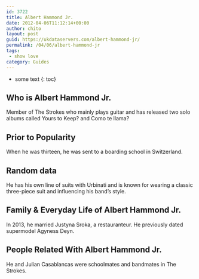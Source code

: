 ```yaml
---
id: 3722
title: Albert Hammond Jr.
date: 2012-04-06T11:12:14+00:00
author: chito
layout: post
guid: https://ukdataservers.com/albert-hammond-jr/
permalink: /04/06/albert-hammond-jr
tags:
 - show love
category: Guides
---
```


* some text
{: toc}
          
          
## Who is  Albert Hammond Jr.
                  
                  
                  
Member of The Strokes who mainly plays guitar and has released two solo albums called Yours to Keep? and Como te llama?
                  
                
                
                
## Prior to Popularity 
                  
                  
                  
When he was thirteen, he was sent to a boarding school in Switzerland.
                  
                
                
                
## Random data 
                  
                  
                  
He has his own line of suits with Urbinati and is known for wearing a classic three-piece suit and influencing his band&#8217;s style.
                  
                
                
                
## Family & Everyday Life of Albert Hammond Jr.
                  
                  
                  
In 2013, he married Justyna Sroka, a restauranteur. He previously dated supermodel Agyness Deyn.
                  
                
                
                
## People Related With  Albert Hammond Jr.
                  
                  
                  
He and Julian Casablancas were schoolmates and bandmates in The Strokes.
                  
                
              
            
          
          
          
    
    
  
